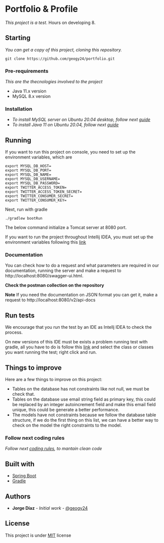 # Portfolio & Profile

_This project is a test_. Hours on developing 8. 

## Starting

_You can get a copy of this project, cloning this repository._

```
git clone https://github.com/geogy24/portfolio.git
```

### Pre-requirements

_This are the thecnologies involved to the project_

- Java 11.x version
- MySQL 8.x version

### Installation

- _To install MySQL server on Ubuntu 20.04 desktop, follow next [guide](https://www.digitalocean.com/community/tutorials/how-to-install-mysql-on-ubuntu-20-04-es)_
- _To install Java 11 on Ubuntu 20.04, follow next [guide](https://www.digitalocean.com/community/tutorials/como-instalar-java-con-apt-en-ubuntu-18-04-es)_

## Running

If you want to run this project on console, you need to set up the environment variables, which are

```
export MYSQL_DB_HOST=
export MYSQL_DB_PORT=
export MYSQL_DB_NAME=
export MYSQL_DB_USERNAME=
export MYSQL_DB_PASSWORD=
export TWITTER_ACCESS_TOKEN=
export TWITTER_ACCESS_TOKEN_SECRET=
export TWITTER_CONSUMER_SECRET=
export TWITTER_CONSUMER_KEY=
```

Next, run with gradle

```
./gradlew bootRun
```

The below command initialize a Tomcat server at 8080 port.

If you want to run the project throughout Intellij IDEA, you must set up the environment variables
following this [link](https://www.jetbrains.com/help/objc/add-environment-variables-and-program-arguments.html)

### Documentation

You can check how to do a request and what parameters are required in our documentation,
running the server and make a request to http://localhost:8080/swagger-ui.html.

**Check the postman collection on the repository**

**Note**
If you need the documentation on JSON format you can get it, make a request to
http://localhost:8080/v2/api-docs

## Run tests️

We encourage that you run the test by an IDE as Intellj IDEA to check the process.

On new versions of this IDE must be exists a problem running test with gradle, all you
have to do is follow this [link](https://stackoverflow.com/a/55417140) and select the class
or classes you want running the test; right click and run.

## Things to improve

Here are a few things to improve on this project:

- Tables on the database has not constraints like not null, we must be check that.
- Tables on the database use email string field as primary key, this could be replaced
  by an integer autoincrement field and make this email field unique, this could be generate
  a better performance.
- The models have not constraints because we follow the database table structure, if we do
  the first thing on this list, we can have a better way to check on the model the right 
  constraints to the model.

### Follow next coding rules

_Follow next [coding rules](https://google.github.io/styleguide/javaguide.html), to mantain clean code_

## Built with

* [Spring Boot](https://spring.io/guides/gs/spring-boot/)
* [Gradle](https://gradle.org/)

## Authors

* **Jorge Díaz** - *Initial work* - [@geogy24](https://github.com/geogy24)

## License

This project is under [MIT](https://opensource.org/licenses/MIT) license
